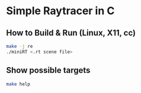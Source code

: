 # Simple Raytracer in C
## How to Build & Run (Linux, X11, cc)
```sh
make -j re
./miniRT <.rt scene file>
```
## Show possible targets
```sh
make help
```
